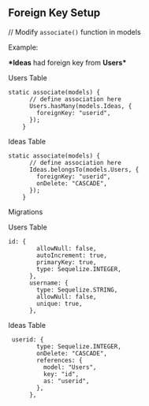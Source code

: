 ## Foreign Key Setup

// Modify `associate()` function in models

Example:

**\*Ideas** had foreign key from **Users\***

Users Table

```
static associate(models) {
      // define association here
      Users.hasMany(models.Ideas, {
        foreignKey: "userid",
      });
    }
```

Ideas Table

```
static associate(models) {
      // define association here
      Ideas.belongsTo(models.Users, {
        foreignKey: "userid",
        onDelete: "CASCADE",
      });
    }
```

Migrations

Users Table

```
id: {
        allowNull: false,
        autoIncrement: true,
        primaryKey: true,
        type: Sequelize.INTEGER,
      },
      username: {
        type: Sequelize.STRING,
        allowNull: false,
        unique: true,
      },
```

Ideas Table

```
 userid: {
        type: Sequelize.INTEGER,
        onDelete: "CASCADE",
        references: {
          model: "Users",
          key: "id",
          as: "userid",
        },
      },
```
